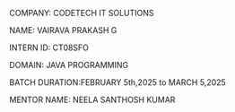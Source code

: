 COMPANY: CODETECH IT SOLUTIONS

NAME: VAIRAVA PRAKASH G

INTERN ID: CT08SFO

DOMAIN: JAVA PROGRAMMING

BATCH DURATION:FEBRUARY 5th,2025 to MARCH 5,2025

MENTOR NAME: NEELA SANTHOSH KUMAR
